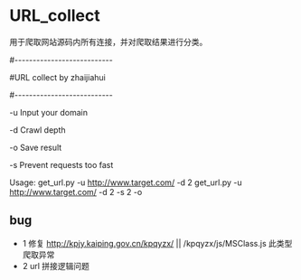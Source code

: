 ﻿# URL_collect

用于爬取网站源码内所有连接，并对爬取结果进行分类。


#---------------------------

#URL collect by zhaijiahui

#---------------------------


-u  Input your domain

-d  Crawl depth

-o  Save result

-s  Prevent requests too fast

Usage: 
	get_url.py -u http://www.target.com/ -d 2
	get_url.py -u http://www.target.com/ -d 2 -s 2 -o



##  bug

+ 1 修复 http://kpjy.kaiping.gov.cn/kpqyzx/ || /kpqyzx/js/MSClass.js  此类型爬取异常
+ 2 url 拼接逻辑问题






